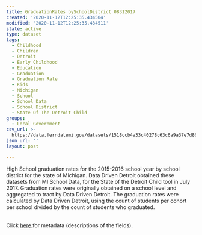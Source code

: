 ```yaml
---
title: GraduationRates bySchoolDistrict 08312017
created: '2020-11-12T12:25:35.434504'
modified: '2020-11-12T12:25:35.434511'
state: active
type: dataset
tags:
  - Childhood
  - Children
  - Detroit
  - Early Childhood
  - Education
  - Graduation
  - Graduation Rate
  - Kids
  - Michigan
  - School
  - School Data
  - School District
  - State Of The Detroit Child
groups:
  - Local Government
csv_url: >-
  https://data.ferndalemi.gov/datasets/1518ccb4a33c40278c63c6a9a37e7d86_0.csv?outSR=%7B%22latestWkid%22%3A2898%2C%22wkid%22%3A2898%7D
json_url: ''
layout: post

---
```

High School graduation rates for the 2015-2016 school year by school district for the state of Michigan. Data Driven Detroit obtained these datasets from MI School Data, for the State of the Detroit Child tool in July 2017. Graduation rates were originally obtained on a school level and aggregated to tract by Data Driven Detroit. The graduation rates were calculated by Data Driven Detroit, using the count of students per cohort per school divided by the count of students who graduated.<div><br /></div><div>Click <a href='http://www.datadrivendetroit.org/metadata/GraduationRates_by_SchoolDistrict_20152016_08312017_Metadata.xlsx' target='_blank'>here </a>for metadata (descriptions of the fields).</div>

